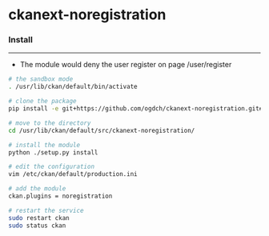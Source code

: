 # ckanext-noregistration



### Install
---

* The module would deny the user register on page /user/register

```bash
# the sandbox mode
. /usr/lib/ckan/default/bin/activate

# clone the package
pip install -e git+https://github.com/ogdch/ckanext-noregistration.git#egg=ckanext-noregistration

# move to the directory
cd /usr/lib/ckan/default/src/ckanext-noregistration/

# install the module
python ./setup.py install

# edit the configuration
vim /etc/ckan/default/production.ini

# add the module
ckan.plugins = noregistration

# restart the service
sudo restart ckan
sudo status ckan
```